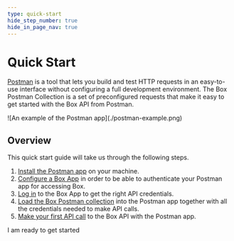 ```yaml
---
type: quick-start
hide_step_number: true
hide_in_page_nav: true
---
```


<!-- alex disable postman-postwoman -->

# Quick Start

[Postman](https://getpostman.com) is a tool that lets you build and test HTTP
requests in an easy-to-use
interface without configuring a full development environment. The Box Postman
Collection is a set of preconfigured requests that make it easy to get started
with the Box API from Postman.

<ImageFrame center>
  ![An example of the Postman app](./postman-example.png)
</ImageFrame>

## Overview

This quick start guide will take us through the following steps.

1. [Install the Postman app](g://tooling/postman/quick-start/install-postman/)
   on your machine.
2. [Configure a Box App](g://tooling/postman/quick-start/configure-box-app/) in
   order to be able to authenticate your Postman app for accessing Box.
3. [Log in](g://tooling/postman/quick-start/log-in-to-box/) to the Box App to
   get the right API credentials.
4. [Load the Box Postman
   collection](g://tooling/postman/quick-start/load-postman-collection/) into
   the Postman app together with all the credentials needed to make API calls.
5. [Make your first API call](g://tooling/postman/quick-start/make-api-call/)
   to the Box API with the Postman app.

<Next>
  I am ready to get started
</Next>
